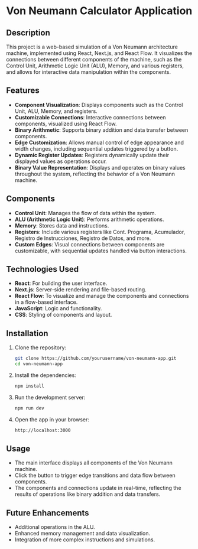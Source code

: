 
# Von Neumann Calculator Application

## Description

This project is a web-based simulation of a Von Neumann architecture machine, implemented using React, Next.js, and React Flow. It visualizes the connections between different components of the machine, such as the Control Unit, Arithmetic Logic Unit (ALU), Memory, and various registers, and allows for interactive data manipulation within the components.

## Features

- **Component Visualization**: Displays components such as the Control Unit, ALU, Memory, and registers.
- **Customizable Connections**: Interactive connections between components, visualized using React Flow.
- **Binary Arithmetic**: Supports binary addition and data transfer between components.
- **Edge Customization**: Allows manual control of edge appearance and width changes, including sequential updates triggered by a button.
- **Dynamic Register Updates**: Registers dynamically update their displayed values as operations occur.
- **Binary Value Representation**: Displays and operates on binary values throughout the system, reflecting the behavior of a Von Neumann machine.

## Components

- **Control Unit**: Manages the flow of data within the system.
- **ALU (Arithmetic Logic Unit)**: Performs arithmetic operations.
- **Memory**: Stores data and instructions.
- **Registers**: Include various registers like Cont. Programa, Acumulador, Registro de Instrucciones, Registro de Datos, and more.
- **Custom Edges**: Visual connections between components are customizable, with sequential updates handled via button interactions.

## Technologies Used

- **React**: For building the user interface.
- **Next.js**: Server-side rendering and file-based routing.
- **React Flow**: To visualize and manage the components and connections in a flow-based interface.
- **JavaScript**: Logic and functionality.
- **CSS**: Styling of components and layout.

## Installation

1. Clone the repository:
   ```bash
   git clone https://github.com/yourusername/von-neumann-app.git
   cd von-neumann-app
   ```

2. Install the dependencies:
   ```bash
   npm install
   ```

3. Run the development server:
   ```bash
   npm run dev
   ```

4. Open the app in your browser:
   ```bash
   http://localhost:3000
   ```

## Usage

- The main interface displays all components of the Von Neumann machine.
- Click the button to trigger edge transitions and data flow between components.
- The components and connections update in real-time, reflecting the results of operations like binary addition and data transfers.

## Future Enhancements

- Additional operations in the ALU.
- Enhanced memory management and data visualization.
- Integration of more complex instructions and simulations.
